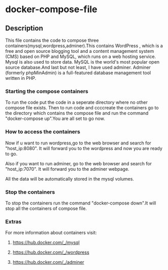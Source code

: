 # docker-compose-file
## Description
This file contains the code to compose three containers(mysql,wordpress,adminer).This contains WordPress , which is a free and open source blogging tool and a content management system (CMS) based on PHP and MySQL, which runs on a web hosting service. Mysql is also used to store data. MySQL is the world's most popular open source database.And last but not least, I have used adminer. Adminer (formerly phpMinAdmin) is a full-featured database management tool written in PHP.
### Starting the compose containers
To run the code put the code in a seperate directory where no other compose file exists. Then to run code and ccccreate the containers go to the directory which contains the compose file and run the command "docker-compose up".You are all set to go now.
### How to access the containers
Now if u want to run wordpress,go to the web browser and search for "host_ip:8080". It will forward you to the wordpress and now you are ready to go.

Also if you want to run adminer, go to the web browser and search for "host_ip:7070". It will forward you to the adminer webpage.

All the data will be automatically stored in the mysql volumes.
### Stop the containers
To stop the containers run the command "docker-compose down".It will stop all the containers of compose file.
### Extras
For more information about containers visit:

1. https://hub.docker.com/_/mysql

2. https://hub.docker.com/_/wordpress

3. https://hub.docker.com/_/adminer 

